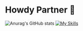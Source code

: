 # Howdy Partner 👾 
![Anurag's GitHub stats](https://github-readme-stats.vercel.app/api?username=sherifElhabibi&theme=outrun&show_icons=true) 
[![My Skills](https://skillicons.dev/icons?i=js,html,css,jquery)](https://skillicons.dev)
